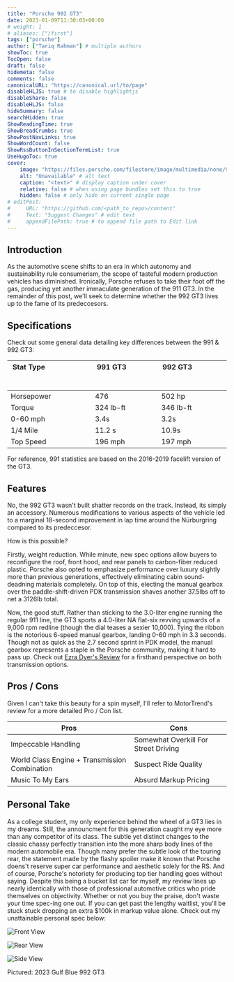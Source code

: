 ```yaml
---
title: "Porsche 992 GT3"
date: 2023-01-09T11:30:03+00:00
# weight: 1
# aliases: ["/first"]
tags: ["porsche"]
author: ["Tariq Rahman"] # multiple authors
showToc: true
TocOpen: false
draft: false
hidemeta: false
comments: false
canonicalURL: "https://canonical.url/to/page"
disableHLJS: true # to disable highlightjs
disableShare: false
disableHLJS: false
hideSummary: false
searchHidden: true
ShowReadingTime: true
ShowBreadCrumbs: true
ShowPostNavLinks: true
ShowWordCount: false
ShowRssButtonInSectionTermList: true
UseHugoToc: true
cover:
    image: "https://files.porsche.com/filestore/image/multimedia/none/992-gt3-modelimage-sideshot/model/765dfc51-51bc-11eb-80d1-005056bbdc38/porsche-model.png" # image path/url
    alt: "Unavailable" # alt text
    caption: "<text>" # display caption under cover
    relative: false # when using page bundles set this to true
    hidden: false # only hide on current single page
# editPost:
#     URL: "https://github.com/<path_to_repo>/content"
#     Text: "Suggest Changes" # edit text
#     appendFilePath: true # to append file path to Edit link
--- 
```


## Introduction

As the automotive scene shifts to an era in which autonomy and sustainability rule consumerism, the scope of tasteful modern production vehicles has diminished. Ironically, Porsche refuses to take their foot off the gas, producing yet another immaculate generation of the 911 GT3. In the remainder of this post, we'll seek to determine whether the 992 GT3 lives up to the fame of its predeccesors. 

## Specifications

Check out some general data detailing key differences between the 991 & 992 GT3:

| Stat Type &nbsp; &nbsp; &nbsp; &nbsp; &nbsp; &nbsp; &nbsp; &nbsp; &nbsp; &nbsp; &nbsp; &nbsp; &nbsp; &nbsp; &nbsp; &nbsp; &nbsp; &nbsp; &nbsp; &nbsp; &nbsp; &nbsp; &nbsp; &nbsp; &nbsp; &nbsp; &nbsp; &nbsp; &nbsp; &nbsp; &nbsp; &nbsp; &nbsp;    | 991 GT3  &nbsp; &nbsp; &nbsp; &nbsp; &nbsp; &nbsp; &nbsp; &nbsp; &nbsp; &nbsp; &nbsp; &nbsp; &nbsp; &nbsp; &nbsp; &nbsp; &nbsp; &nbsp; &nbsp; &nbsp; &nbsp; &nbsp; &nbsp; &nbsp; &nbsp; &nbsp; &nbsp; &nbsp; &nbsp; &nbsp; &nbsp; &nbsp; &nbsp;     | 992 GT3 &nbsp; &nbsp; &nbsp; &nbsp; &nbsp; &nbsp; &nbsp; &nbsp; &nbsp; &nbsp; &nbsp; &nbsp; &nbsp; &nbsp; &nbsp; &nbsp; &nbsp; &nbsp; &nbsp; &nbsp; &nbsp; &nbsp; &nbsp; &nbsp; &nbsp; &nbsp; &nbsp; &nbsp; &nbsp; &nbsp; &nbsp; &nbsp; &nbsp;    |
| ------------ | ------------ | ------------ |
| Horsepower   | 476           | 502 hp      |
| Torque       | 324 lb-ft     | 346 lb-ft   |
| 0-60 mph     | 3.4s          | 3.2s        |
| 1/4 Mile     | 11.2 s        | 10.9s       |
| Top Speed    | 196 mph       | 197 mph     |


For reference, 991 statistics are based on the 2016-2019 facelift version of the GT3.


## Features

No, the 992 GT3 wasn't built shatter records on the track. Instead, its simply an accessory. Numerous modifications to various aspects of the vehicle led to a marginal 18-second improvement in lap time around the Nürburgring compared to its predeccesor. 

How is this possible?

Firstly, weight reduction. While minute, new spec options allow buyers to reconfigure the roof, front hood, and rear panels to carbon-fiber reduced plastic. Porsche also opted to emphasize performance over luxury slightly more than previous generations, effectively eliminating cabin sound-deadning materials completely. On top of this, electing the manual gearbox over the paddle-shift-driven PDK transmission shaves another 37.5lbs off to net a 3126lb total. 

Now, the good stuff. Rather than sticking to the 3.0-liter engine running the regular 911 line, the GT3 sports a 4.0-liter NA flat-six revving upwards of a 9,000 rpm redline (though the dial teases a sexier 10,000). Tying the ribbon is the notorious 6-speed manual gearbox, landing 0-60 mph in 3.3 seconds. Though not as quick as the 2.7 second sprint in PDK model, the manual gearbox represents a staple in the Porsche community, making it hard to pass up. Check out [Ezra Dyer's Review](https://www.caranddriver.com/reviews/a39729350/2022-porsche-911-gt3-manual-by-the-numbers/) for a firsthand perspective on both transmission options.

## Pros / Cons

Given I can't take this beauty for a spin myself, I'll refer to MotorTrend's review for a more detailed Pro / Con list.

| Pros | Cons |
| ---- | ---- |
| Impeccable Handling | Somewhat Overkill For Street Driving |
| World Class Engine + Transmission Combination | Suspect Ride Quality  |
| Music To My Ears | Absurd Markup Pricing |
## Personal Take

As a college student, my only experience behind the wheel of a GT3 lies in my dreams. Still, the announcment for this generation caught my eye more than any competitor of its class. The subtle yet distinct changes to the classic chassy perfectly transition into the more sharp body lines of the modern automobile era. Though many prefer the subtle look of the touring rear, the statement made by the flashy spoiler make it known that Porsche doens't reserve super car performance and aesthetic solely for the RS. And of course, Porsche's notoriety for producing top tier handling goes without saying. Despite this being a bucket list car for myself, my review lines up nearly identically with those of professional automotive critics who pride themselves on objectivity. Whether or not you buy the praise, don't waste your time spec-ing one out. If you can get past the lengthy waitlist, you'll be stuck stuck dropping an extra $100k in markup value alone. Check out my unattainable personal spec below:

![Front View](https://pics.porsche.com/rtt/iris?COSY-EU-100-1713c6eK12UC31P3T5JOCU%25hjdmiTDDmvMXlHWguCuq6Q44RtRHo9ZAaDjau5PwI7tGW3rNbZJNKXv9Z7KcQQ%25yFN5tFAsXrw4r3wo0qnqZr8MCnR4i84tV2YN2OmNyW1QGWgCWKMUuyO9YP60Kkb4WTQCboaifRX0DyAYTsJetMBtUSkbFIAYCLfilPoLjQHnv38g2E4wSucL3eX8dGwEEEeq3ZhLRUw0iGVA5yqFmlmkMXbH0Mh%25O2w8Pjschf1xJdVDyzptogL7KFfYDPfgotH43LU0PP1BIStASKk2fJFXgyxc0fdp4Z09qk7F)

![Rear View](https://pics.porsche.com/rtt/iris?COSY-EU-100-1713c6eK12UC31P3T5JOCU%25hjdmiTDDmvMXlHWguCuq6Q44RtRHo9ZAaDjau5PwI7tGW3rNbZJNKXv9A7KcQQ%25yFN5tFAsXrw4r3wo0qnqZr8MCnR4i84tV2YN2OmNyW1QGWgCWKMUuyO9YP60Kkb4WTQCboaifRX0DyAYTsJetMBtUSkbFIAYCLfilPoLjQHnv38g2E4wSucL3eX8dGwEEEeq3ZhLRUw0iGVA5yqFmlmkMXbH0Mh%25O2w8Pjschf1xJdVDyzptogL7KFfYDPfgotH43LU0PP1BIStASKk2fJFXgyxc0fdp4Z09qk7F)

![Side View](https://pics.porsche.com/rtt/iris?COSY-EU-100-1713c6eK12UC31P3T5JOCU%25hjdmiTDDmvMXlHWguCuq6Q44RtRHo9ZAaDjau5PwI7tGW3rNbZJNKXv9L7KcQQ%25yFN5tFAsXrw4r3wo0qnqZr8MCnR4i84tV2YN2OmNyW1QGWgCWKMUuyO9YP60Kkb4WTQCboaifRX0DyAYTsJetMBtUSkbFIAYCLfilPoLjQHnv38g2E4wSucL3eX8dGwEEEeq3ZhLRUw0iGVA5yqFmlmkMXbH0Mh%25O2w8Pjschf1xJdVDyzptogL7KFfYDPfgotH43LU0PP1BIStASKk2fJFXgyxc0fdp4Z09qk7F)

Pictured: 2023 Gulf Blue 992 GT3 



